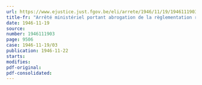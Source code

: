 ```yaml
---
url: https://www.ejustice.just.fgov.be/eli/arrete/1946/11/19/1946111903/justel
title-fr: "Arrêté ministériel portant abrogation de la règlementation relative à la distribution des produits textiles"
date: 1946-11-19
source:
number: 1946111903
page: 9506
case: 1946-11-19/03
publication: 1946-11-22
starts:
modifies:
pdf-original:
pdf-consolidated:
---
```



